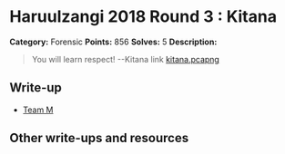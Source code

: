 # Haruulzangi 2018 Round 3 : Kitana

**Category:** Forensic
**Points:** 856
**Solves:** 5
**Description:**

>You will learn respect!
>--Kitana
> link [kitana.pcapng](kitana.pcapng)

## Write-up
- [Team M](gmunkhbaatarmn)

## Other write-ups and resources

